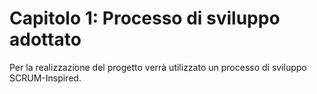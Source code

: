 # Capitolo 1: Processo di sviluppo adottato

Per la realizzazione del progetto verrà utilizzato un processo di sviluppo SCRUM-Inspired. 
